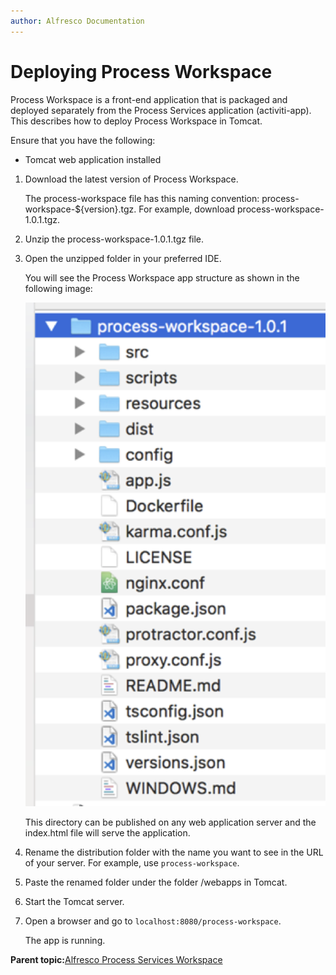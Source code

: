 ```yaml
---
author: Alfresco Documentation
---
```


# **Deploying Process Workspace**

Process Workspace is a front-end application that is packaged and deployed separately from the Process Services application \(activiti-app\). This describes how to deploy Process Workspace in Tomcat.

Ensure that you have the following:

-   Tomcat web application installed

1.  Download the latest version of Process Workspace.

    The process-workspace file has this naming convention: process-workspace-$\{version\}.tgz. For example, download process-workspace-1.0.1.tgz.

2.  Unzip the process-workspace-1.0.1.tgz file.

3.  Open the unzipped folder in your preferred IDE.

    You will see the Process Workspace app structure as shown in the following image:

    ![](../images/process-workspace-src.png)

    This directory can be published on any web application server and the index.html file will serve the application.

4.  Rename the distribution folder with the name you want to see in the URL of your server. For example, use `process-workspace`.

5.  Paste the renamed folder under the folder /webapps in Tomcat.

6.  Start the Tomcat server.

7.  Open a browser and go to `localhost:8080/process-workspace`.

    The app is running.


**Parent topic:**[Alfresco Process Services Workspace](../concepts/pw_using_intro.md)

